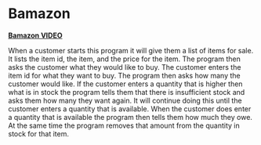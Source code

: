 # Bamazon

**[Bamazon VIDEO](Bamazon.mov)**

When a customer starts this program it will give them a list of items for sale. It lists the item id, the item, and the price for the item. The program then asks the customer what they would like to buy. The customer enters the item id for what they want to buy. The program then asks how many the customer would like. If the customer enters a quantity that is higher then what is in stock the program tells them that there is insufficient stock and asks them how many they want again. It will continue doing this until the customer enters a quantity that is available. When the customer does enter a quantity that is available the program then tells them how much they owe. At the same time the program removes that amount from the quantity in stock for that item.
